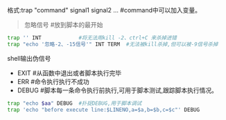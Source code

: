 格式:trap "command" signal1 signal2 ...  #command中可以加入变量。
>忽略信号   #放到脚本的最开始

```bash
trap '' INT            #将无法用kill -2、ctrl+C 来杀掉进错
trap "echo '忽略-2、-15信号'" INT TERM  #无法被kill杀掉,但可以被-9信号杀掉

```

shell输出伪信号
- EXIT  #从函数中退出或者脚本执行完毕
- ERR   #命令执行执行不成功
- DEBUG #脚本每一条命令执行前执行,可用于脚本测试,跟踪脚本执行情况。
```bash
trap "echo $aa" DEBUG  #扑捉DEBUG,用于脚本调试
trap 'echo "before execute line:$LINENO,a=$a,b=$b,c=$c"' DEBUG
```
